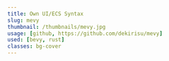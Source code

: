 ```yaml
---
title: Own UI/ECS Syntax
slug: mevy
thumbnail: /thumbnails/mevy.jpg
usage: [github, https://github.com/dekirisu/mevy]
used: [bevy, rust]
classes: bg-cover
---
```

